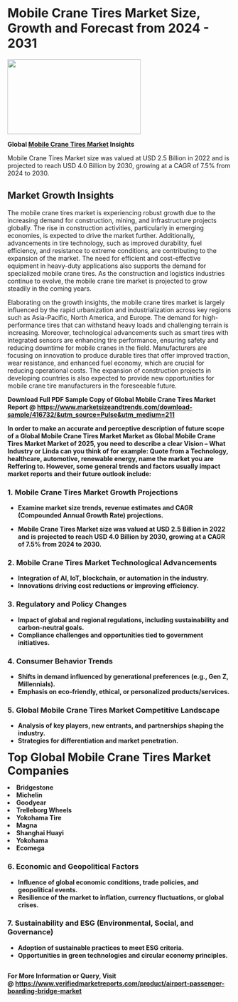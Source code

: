 <H1>Mobile Crane Tires Market Size, Growth and Forecast from 2024 - 2031</H1><img class="aligncenter size-medium wp-image-584254" src="https://thirdeyenews.in/wp-content/uploads/2024/09/Global-Market-Research-300x168.jpeg" alt="" width="300" height="168" /><p><strong>Global&nbsp;<a href="https://www.marketsizeandtrends.com/download-sample/416732/&amp;utm_source=Pulse&amp;utm_medium=211">Mobile Crane Tires Market</a> Insights</strong></p><p>Mobile Crane Tires Market size was valued at USD 2.5 Billion in 2022 and is projected to reach USD 4.0 Billion by 2030, growing at a CAGR of 7.5% from 2024 to 2030.</p><p><h2>Market Growth Insights</h2> <p>The mobile crane tires market is experiencing robust growth due to the increasing demand for construction, mining, and infrastructure projects globally. The rise in construction activities, particularly in emerging economies, is expected to drive the market further. Additionally, advancements in tire technology, such as improved durability, fuel efficiency, and resistance to extreme conditions, are contributing to the expansion of the market. The need for efficient and cost-effective equipment in heavy-duty applications also supports the demand for specialized mobile crane tires. As the construction and logistics industries continue to evolve, the mobile crane tire market is projected to grow steadily in the coming years.</p> <p><strong></strong></p> <p>Elaborating on the growth insights, the mobile crane tires market is largely influenced by the rapid urbanization and industrialization across key regions such as Asia-Pacific, North America, and Europe. The demand for high-performance tires that can withstand heavy loads and challenging terrain is increasing. Moreover, technological advancements such as smart tires with integrated sensors are enhancing tire performance, ensuring safety and reducing downtime for mobile cranes in the field. Manufacturers are focusing on innovation to produce durable tires that offer improved traction, wear resistance, and enhanced fuel economy, which are crucial for reducing operational costs. The expansion of construction projects in developing countries is also expected to provide new opportunities for mobile crane tire manufacturers in the foreseeable future. <p><strong></p><p><span class=""><strong>Download Full PDF Sample Copy of Global Mobile Crane Tires Market Report</strong> @ <a href="https://www.marketsizeandtrends.com/download-sample/416732/&amp;utm_source=Pulse&amp;utm_medium=211" target="_blank">https://www.marketsizeandtrends.com/download-sample/416732/&amp;utm_source=Pulse&amp;utm_medium=211</a></span></p><p>In order to make an accurate and perceptive description of future scope of a Global&nbsp;Mobile Crane Tires Market Market as Global&nbsp;Mobile Crane Tires Market Market of 2025, you need to describe a clear Vision &ndash; What Industry or Linda can you think of for example: Quote from a Technology, healthcare, automotive, renewable energy, name the market you are Reffering to. However, some general trends and factors usually impact market reports and their future outlook include:</p><h3>1.&nbsp;<strong>Mobile Crane Tires Market Growth Projections</strong></h3><ul><li>Examine market size trends, revenue estimates and CAGR (Compounded Annual Growth Rate) projections.</li><li><p>Mobile Crane Tires Market size was valued at USD 2.5 Billion in 2022 and is projected to reach USD 4.0 Billion by 2030, growing at a CAGR of 7.5% from 2024 to 2030.</p></li></ul><h3>2.&nbsp;<strong>Mobile Crane Tires Market Technological Advancements</strong></h3><ul><li>Integration of AI, IoT, blockchain, or automation in the industry.</li><li>Innovations driving cost reductions or improving efficiency.</li></ul><h3>3.&nbsp;<strong>Regulatory and Policy Changes</strong></h3><ul><li>Impact of global and regional regulations, including sustainability and carbon-neutral goals.</li><li>Compliance challenges and opportunities tied to government initiatives.</li></ul><h3>4.&nbsp;<strong>Consumer Behavior Trends</strong></h3><ul><li>Shifts in demand influenced by generational preferences (e.g., Gen Z, Millennials).</li><li>Emphasis on eco-friendly, ethical, or personalized products/services.</li></ul><h3>5.&nbsp;<strong>Global Mobile Crane Tires Market Competitive Landscape</strong></h3><ul><li>Analysis of key players, new entrants, and partnerships shaping the industry.</li><li>Strategies for differentiation and market penetration.</li></ul><p data-pm-slice="1 1 []"><span style="color: inherit; font-family: inherit; font-size: 25px;">Top Global Mobile Crane Tires Market Companies</span></p><div class="" data-test-id=""><p><li>Bridgestone</li><li> Michelin</li><li> Goodyear</li><li> Trelleborg Wheels</li><li> Yokohama Tire</li><li> Magna</li><li> Shanghai Huayi</li><li> Yokohama</li><li> Ecomega</li></p></div><h3>6.&nbsp;<strong>Economic and Geopolitical Factors</strong></h3><ul><li>Influence of global economic conditions, trade policies, and geopolitical events.</li><li>Resilience of the market to inflation, currency fluctuations, or global crises.</li></ul><h3>7.&nbsp;<strong>Sustainability and ESG (Environmental, Social, and Governance)</strong></h3><ul><li>Adoption of sustainable practices to meet ESG criteria.</li><li>Opportunities in green technologies and circular economy principles.</li></ul><h2><strong style="font-size: 14px;">For More Information or Query, Visit @&nbsp;</strong><a style="background-color: #ffffff; font-size: 14px;" href="https://www.marketsizeandtrends.com/report/mobile-crane-tires-market/" target="_blank">https://www.verifiedmarketreports.com/product/airport-passenger-boarding-bridge-market</a></h2>
